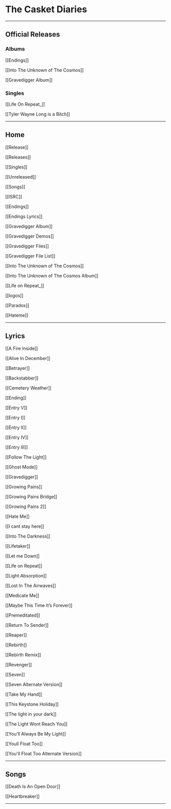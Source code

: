 # The Casket Diaries


---

## Official Releases 

### Albums

[[Endings]]

[[Into The Unknown of The Cosmos]]

[[Gravedigger Album]]



### Singles

[[Life On Repeat_]]

[[Tyler Wayne Long is a Bitch]]


---

## Home

[[Release]]

[[Releases]]

[[Singles]]

[[Unreleased]]

[[Songs]]

[[ISRC]]

[[Endings]]

[[Endings Lyrics]]

[[Gravedigger Album]]

[[Gravedigger Demos]]

[[Gravedigger Files]]

[[Gravedigger File List]]

[[Into The Unknown of The Cosmos]]

[[Into The Unknown of The Cosmos Album]]

[[Life on Repeat_]]

[[logos]]

[[Paradox]]

[[Hateme]]

---

## Lyrics

[[A Fire Inside]]

[[Alive In December]]

[[Betrayer]]

[[Backstabber]]

[[Cemetery Weather]]

[[Ending]]

[[Entry V]]

[[Entry I]]

[[Entry II]]

[[Entry IV]]

[[Entry III]]

[[Follow The Light]]

[[Ghost Mode]]

[[Gravedigger]]

[[Growing Pains]]

[[Growing Pains Bridge]]

[[Growing Pains 2]]

[[Hate Me]]

[[I cant stay here]]

[[Into The Darkness]]

[[Lifetaker]]

[[Let me Down]]

[[Life on Repeat]]

[[Light Absorption]]

[[Lost In The Airwaves]]

[[Medicate Me]]

[[Maybe This Time It’s Forever]]

[[Premeditated]]

[[Return To Sender]]

[[Reaper]]

[[Rebirth]]

[[Rebirth Remix]]

[[Revenger]]

[[Seven]]

[[Seven Alternate Version]]

[[Take My Hand]]

[[This Keystone Holiday]]

[[The light in your dark]]

[[The Light Wont Reach You]]

[[You’ll Always Be My Light]]

[[Youll Float Too]]

[[You'll Float Too Alternate Version]]

---

## Songs

[[Death Is An Open Door]]

[[Heartbreaker]]

---





